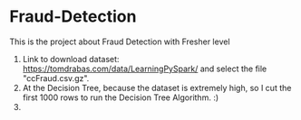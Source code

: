 # Fraud-Detection
This is the project about Fraud Detection with Fresher level
1. Link to download dataset: https://tomdrabas.com/data/LearningPySpark/ and select the file "ccFraud.csv.gz".
2. At the Decision Tree, because the dataset is extremely high, so I cut the first 1000 rows to run the Decision Tree Algorithm. :)
3. 

